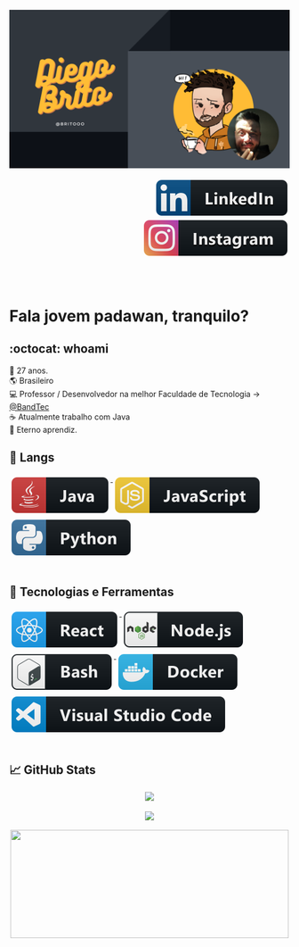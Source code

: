 [![Header](https://raw.githubusercontent.com/britooo/britooo/main/header.png "Header")](https://www.linkedin.com/in/diegobritolima/)

<p align="right">
  <a href="https://www.linkedin.com/in/diegobritolima/">
    <img src="svg/social/linkedIn.svg" alt="LinkedIn" style="vertical-align:top; margin:4px">
  </a>

  <a href="https://www.instagram.com/brito.zip/">
    <img src="svg/social/instagram.svg" alt="Instagram" style="vertical-align:top; margin:4px">
  </a>
</p>

</br>
</br>

# Fala jovem padawan, tranquilo?

## :octocat: whoami

:older_man: 27 anos.
</br>
:earth_americas: Brasileiro
</br>
:computer: Professor / Desenvolvedor na melhor Faculdade de Tecnologia -> [@BandTec](https://github.com/BandTec)
</br>
:coffee: Atualmente trabalho com Java
</br>
🌱 Eterno aprendiz.

## :hammer: Langs
<a href="https://www.java.com/pt-BR/">
    <img src="svg/dev/languages/java.svg" alt="java" style="vertical-align:top; margin:6px 4px">
</a> 

<a href="https://developer.mozilla.org/pt-BR/docs/Web/JavaScript">
    <img src="svg/dev/languages/js.svg" alt="js" style="vertical-align:top; margin:6px 4px">
</a>  

<a href="https://www.python.org/">
    <img src="svg/dev/languages/python.svg" alt="python" style="vertical-align:top; margin:6px 4px">
</a>  

</br>
</br>

## 🔧 Tecnologias e Ferramentas

<a href="https://pt-br.reactjs.org/">
    <img src="svg/dev/frameworks/react.svg" alt="react" style="vertical-align:top; margin:6px 4px">
</a>  

<a href="https://nodejs.org/en/">
    <img src="svg/dev/frameworks/nodejs.svg" alt="nodejs" style="vertical-align:top; margin:6px 4px">
</a>  

<a href="https://www.gnu.org/software/bash/">
    <img src="svg/dev/tools/bash.svg" alt="bash" style="vertical-align:top; margin:6px 4px">
</a>

<a href="https://www.docker.com/">
    <img src="svg/dev/tools/docker.svg" alt="docker" style="vertical-align:top; margin:6px 4px">
</a> 

<a href="https://code.visualstudio.com/">
    <img src="svg/dev/tools/visualstudio_code.svg" alt="visualstudio_code" style="vertical-align:top; margin:6px 4px">
</a> 

</br>
</br>

## &#x1f4c8; GitHub Stats

<p align="center">
<a href="https://github.com/Britooo/Britooo">
    <img widht="48%" height="194px" align="center" src="https://github-readme-stats.vercel.app/api?username=Britooo&show_icons=true&theme=gruvbox"/>
</a>

</br>
</br>

<a href="https://github.com/Britooo/Britooo">
  <img widht="50%" height="194px" align="center" src="https://github-readme-stats.vercel.app/api/top-langs/?username=Britooo&hide=html&title_color=D8A52C&text_color=8DBF7B&icon_color=a9fef7&bg_color=282828&layout=compact" />
</a>

</br>
</br>

  <img height="194px"  width="500px" align="center" src="https://spotify-github-profile.vercel.app/api/view?uid=12142473032&cover_image=false&theme=default" />

</p>
